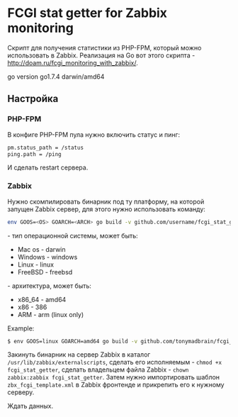 # FCGI stat getter for Zabbix monitoring

Скрипт для получения статистики из PHP-FPM, который можно использовать в Zabbix. Реализация на Go вот этого скрипта - http://doam.ru/fcgi_monitoring_with_zabbix/.

go version go1.7.4 darwin/amd64

## Настройка
### PHP-FPM

В конфиге PHP-FPM пула нужно включить статус и пинг:

```Bash
pm.status_path = /status
ping.path = /ping
```

И сделать restart сервера.

### Zabbix

Нужно скомпилировать бинарник под ту платформу, на которой запущен Zabbix сервер, для этого нужно использовать команду:

````Bash
env GOOS=<OS> GOARCH=<ARCH> go build -v github.com/username/fcgi_stat_getter
````

<OS> - тип операционной системы, может быть:

* Mac os - darwin
* Windows - windows
* Linux - linux
* FreeBSD - freebsd

<ARCH> - архитектура, может быть:

* x86_64 - amd64
* x86 - 386
* ARM - arm  (linux only)

Example:
```Bash
$ env GOOS=linux GOARCH=amd64 go build -v github.com/tonymadbrain/fcgi_stat_getter
```

Закинуть бинарник на сервер Zabbix в каталог `/usr/lib/zabbix/externalscripts`, сделать его исполняемым - `chmod +x fcgi_stat_getter`, сделать владельцем файла Zabbix - `chown zabbix:zabbix fcgi_stat_getter`. Затем нужно импортировать шаблон `zbx_fcgi_template.xml` в Zabbix фронтенде и прикрепить его к нужному серверу.

Ждать данных.
